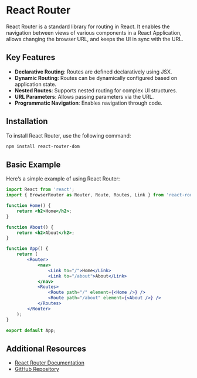 # React Router

React Router is a standard library for routing in React. It enables the navigation between views of various components in a React Application, allows changing the browser URL, and keeps the UI in sync with the URL.

## Key Features
- **Declarative Routing**: Routes are defined declaratively using JSX.
- **Dynamic Routing**: Routes can be dynamically configured based on application state.
- **Nested Routes**: Supports nested routing for complex UI structures.
- **URL Parameters**: Allows passing parameters via the URL.
- **Programmatic Navigation**: Enables navigation through code.

## Installation
To install React Router, use the following command:
```bash
npm install react-router-dom
```

## Basic Example
Here’s a simple example of using React Router:
```jsx
import React from 'react';
import { BrowserRouter as Router, Route, Routes, Link } from 'react-router-dom';

function Home() {
    return <h2>Home</h2>;
}

function About() {
    return <h2>About</h2>;
}

function App() {
    return (
        <Router>
            <nav>
                <Link to="/">Home</Link>
                <Link to="/about">About</Link>
            </nav>
            <Routes>
                <Route path="/" element={<Home />} />
                <Route path="/about" element={<About />} />
            </Routes>
        </Router>
    );
}

export default App;
```

## Additional Resources
- [React Router Documentation](https://reactrouter.com/)
- [GitHub Repository](https://github.com/remix-run/react-router)

